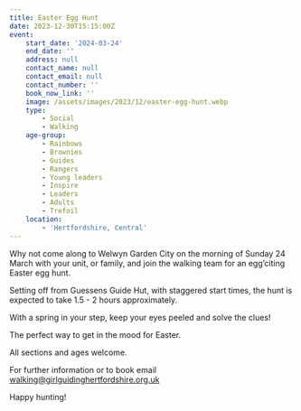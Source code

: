 ```yaml
---
title: Easter Egg Hunt
date: 2023-12-30T15:15:00Z
event:
    start_date: '2024-03-24'
    end_date: ''
    address: null
    contact_name: null
    contact_email: null
    contact_number: ''
    book_now_link: ''
    image: /assets/images/2023/12/easter-egg-hunt.webp
    type:
        - Social
        - Walking
    age-group:
        - Rainbows
        - Brownies
        - Guides
        - Rangers
        - Young leaders
        - Inspire
        - Leaders
        - Adults
        - Trefoil
    location:
        - 'Hertfordshire, Central'
---
```

Why not come along to Welwyn Garden City on the morning of Sunday 24 March with your unit, or family, and join the walking team for an egg’citing Easter egg hunt.

Setting off from Guessens Guide Hut, with staggered start times, the hunt is expected to take 1.5 - 2 hours approximately.

With a spring in your step, keep your eyes peeled and solve the clues!

The perfect way to get in the mood for Easter.

All sections and ages welcome.

For further information or to book email <walking@girlguidinghertfordshire.org.uk>

Happy hunting!
